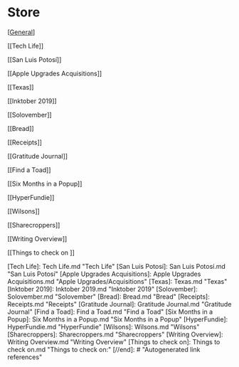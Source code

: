 # Store

[[General]]

[[Tech Life]]

[[San Luis Potosí]]

[[Apple Upgrades Acquisitions]]

[[Texas]]

[[Inktober 2019]]

[[Solovember]]

[[Bread]]

[[Receipts]]

[[Gratitude Journal]]

[[Find a Toad]]

[[Six Months in a Popup]]

[[HyperFundie]]

[[Wilsons]]

[[Sharecroppers]]

[[Writing Overview]]

[[Things to check on ]]

[//begin]: # "Autogenerated link references for markdown compatibility"
[General]: General.md "General"
[Tech Life]: Tech Life.md "Tech Life"
[San Luis Potosí]: San Luis Potosí.md "San Luis Potosí"
[Apple Upgrades Acquisitions]: Apple Upgrades Acquisitions.md "Apple Upgrades/Acquisitions"
[Texas]: Texas.md "Texas"
[Inktober 2019]: Inktober 2019.md "Inktober 2019"
[Solovember]: Solovember.md "Solovember"
[Bread]: Bread.md "Bread"
[Receipts]: Receipts.md "Receipts"
[Gratitude Journal]: Gratitude Journal.md "Gratitude Journal"
[Find a Toad]: Find a Toad.md "Find a Toad"
[Six Months in a Popup]: Six Months in a Popup.md "Six Months in a Popup"
[HyperFundie]: HyperFundie.md "HyperFundie"
[Wilsons]: Wilsons.md "Wilsons"
[Sharecroppers]: Sharecroppers.md "Sharecroppers"
[Writing Overview]: Writing Overview.md "Writing Overview"
[Things to check on]: Things to check on.md "Things to check on:"
[//end]: # "Autogenerated link references"